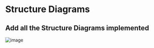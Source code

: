 # Structure Diagrams

## Add all the Structure Diagrams implemented
![image](https://user-images.githubusercontent.com/31066215/115004575-92e21200-9ec4-11eb-8365-a04feb25de57.png)
